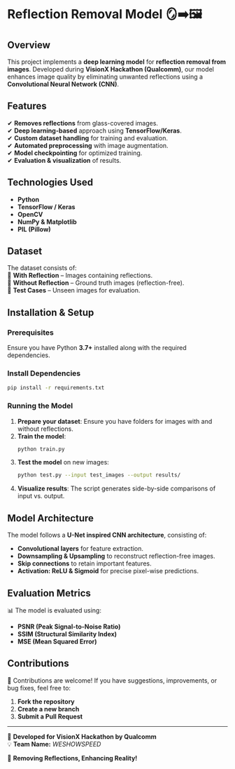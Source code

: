# Reflection Removal Model 🪞➡️🖼  

## Overview  
This project implements a **deep learning model** for **reflection removal from images**. Developed during **VisionX Hackathon (Qualcomm)**, our model enhances image quality by eliminating unwanted reflections using a **Convolutional Neural Network (CNN)**.  

## Features  
✔ **Removes reflections** from glass-covered images.  
✔ **Deep learning-based** approach using **TensorFlow/Keras**.  
✔ **Custom dataset handling** for training and evaluation.  
✔ **Automated preprocessing** with image augmentation.  
✔ **Model checkpointing** for optimized training.  
✔ **Evaluation & visualization** of results.  

## Technologies Used  
- **Python**  
- **TensorFlow / Keras**  
- **OpenCV**  
- **NumPy & Matplotlib**  
- **PIL (Pillow)**  

## Dataset  
The dataset consists of:  
📂 **With Reflection** – Images containing reflections.  
📂 **Without Reflection** – Ground truth images (reflection-free).  
📂 **Test Cases** – Unseen images for evaluation.  

## Installation & Setup  
### Prerequisites  
Ensure you have Python **3.7+** installed along with the required dependencies.  

### Install Dependencies  
```bash
pip install -r requirements.txt
```  

### Running the Model  
1. **Prepare your dataset**: Ensure you have folders for images with and without reflections.  
2. **Train the model**:  
   ```bash
   python train.py
   ```  
3. **Test the model** on new images:  
   ```bash
   python test.py --input test_images --output results/
   ```  
4. **Visualize results**: The script generates side-by-side comparisons of input vs. output.  

## Model Architecture  
The model follows a **U-Net inspired CNN architecture**, consisting of:  
- **Convolutional layers** for feature extraction.  
- **Downsampling & Upsampling** to reconstruct reflection-free images.  
- **Skip connections** to retain important features.  
- **Activation: ReLU & Sigmoid** for precise pixel-wise predictions.  

## Evaluation Metrics  
📊 The model is evaluated using:  
- **PSNR (Peak Signal-to-Noise Ratio)**  
- **SSIM (Structural Similarity Index)**  
- **MSE (Mean Squared Error)**  

## Contributions  
🚀 Contributions are welcome! If you have suggestions, improvements, or bug fixes, feel free to:  
1. **Fork the repository**  
2. **Create a new branch**  
3. **Submit a Pull Request**  

---

🔬 **Developed for VisionX Hackathon by Qualcomm**  
💡 **Team Name:** *WESHOWSPEED*  

🚀 **Removing Reflections, Enhancing Reality!**
